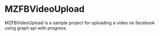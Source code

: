 MZFBVideoUpload
===============

MZFBVideoUpload is a sample project for uploading a video on facebook using graph api with progress.
